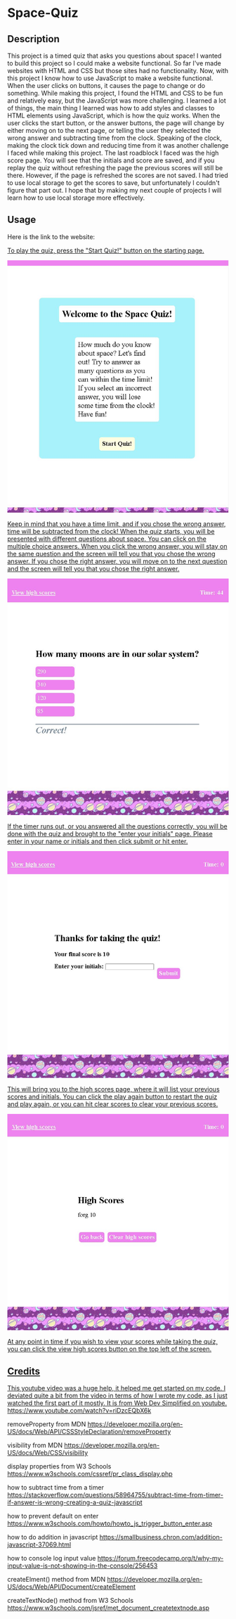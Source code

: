 # Space-Quiz

## Description

This project is a timed quiz that asks you questions about space! I wanted to build this project so I could make a website functional. So far I've made websites with HTML and CSS but those sites had no functionality. Now, with this project I know how to use JavaScript to make a website functional. When the user clicks on buttons, it causes the page to change or do something. While making this project, I found the HTML and CSS to be fun and relatively easy, but the JavaScript was more challenging. I learned a lot of things, the main thing I learned was how to add styles and classes to HTML elements using JavaScript, which is how the quiz works. When the user clicks the start button, or the answer buttons, the page will change by either moving on to the next page, or telling the user they selected the wrong answer and subtracting time from the clock. Speaking of the clock, making the clock tick down and reducing time from it was another challenge I faced while making this project. The last roadblock I faced was the high score page. You will see that the initials and score are saved, and if you replay the quiz without refreshing the page the previous scores will still be there. However, if the page is refreshed the scores are not saved. I had tried to use local storage to get the scores to save, but unfortunately I couldn't figure that part out. I hope that by making my next couple of projects I will learn how to use local storage more effectively.

## Usage

Here is the link to the website:
<a href="https://breeprimmer.github.io/Space-Quiz/">

To play the quiz, press the "Start Quiz!" button on the starting page.

![start page](./assets/images/Space-quiz-start.JPG)

 Keep in mind that you have a time limit, and if you chose the wrong answer, time will be subtracted from the clock! When the quiz starts, you will be presented with different questions about space. You can click on the multiple choice answers. When you click the wrong answer, you will stay on the same question and the screen will tell you that you chose the wrong answer. If you chose the right answer, you will move on to the next question and the screen will tell you that you chose the right answer.
 
 ![right answer](./assets/images/space-quiz-question.JPG)
 
  If the timer runs out, or you answered all the questions correctly, you will be done with the quiz and brought to the "enter your initials" page. Please enter in your name or initials and then click submit or hit enter. 
  
 ![initials page](./assets/images/space-quiz-initials.JPG)
  
  This will bring you to the high scores page, where it will list your previous scores and initials. You can click the play again button to restart the quiz and play again, or you can hit clear scores to clear your previous scores. 
  
  ![scores page](./assets/images/space-quiz-highscore.JPG)
  
  At any point in time if you wish to view your scores while taking the quiz, you can click the view high scores button on the top left of the screen.

## Credits

This youtube video was a huge help, it helped me get started on my code. I deviated quite a bit from the video in terms of how I wrote my code, as I just watched the first part of it mostly. It is from Web Dev Simplified on youtube.
https://www.youtube.com/watch?v=riDzcEQbX6k

removeProperty from MDN 
https://developer.mozilla.org/en-US/docs/Web/API/CSSStyleDeclaration/removeProperty

visibility from MDN
https://developer.mozilla.org/en-US/docs/Web/CSS/visibility

display properties from W3 Schools
https://www.w3schools.com/cssref/pr_class_display.php

how to subtract time from a timer
https://stackoverflow.com/questions/58964755/subtract-time-from-timer-if-answer-is-wrong-creating-a-quiz-javascript

how to prevent default on enter 
https://www.w3schools.com/howto/howto_js_trigger_button_enter.asp

how to do addition in javascript
https://smallbusiness.chron.com/addition-javascript-37069.html

how to console log input value
https://forum.freecodecamp.org/t/why-my-input-value-is-not-showing-in-the-console/256453

createElment() method from MDN
https://developer.mozilla.org/en-US/docs/Web/API/Document/createElement

createTextNode() method from W3 Schools
https://www.w3schools.com/jsref/met_document_createtextnode.asp